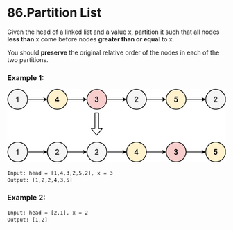 # 86.Partition List
Given the head of a linked list and a value x, partition it such that all nodes **less than** x come before nodes **greater than or equal** to x.

You should **preserve** the original relative order of the nodes in each of the two partitions.

### Example 1:
![partition](../partition.jpg)
``` 
Input: head = [1,4,3,2,5,2], x = 3
Output: [1,2,2,4,3,5]
```
### Example 2:
``` 
Input: head = [2,1], x = 2
Output: [1,2]
```